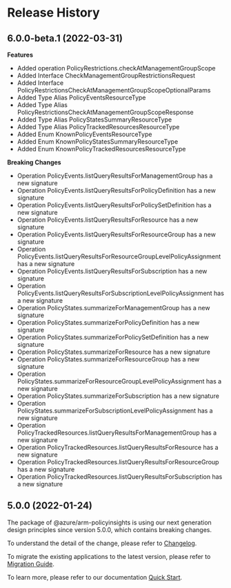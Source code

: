 # Release History
    
## 6.0.0-beta.1 (2022-03-31)
    
**Features**

  - Added operation PolicyRestrictions.checkAtManagementGroupScope
  - Added Interface CheckManagementGroupRestrictionsRequest
  - Added Interface PolicyRestrictionsCheckAtManagementGroupScopeOptionalParams
  - Added Type Alias PolicyEventsResourceType
  - Added Type Alias PolicyRestrictionsCheckAtManagementGroupScopeResponse
  - Added Type Alias PolicyStatesSummaryResourceType
  - Added Type Alias PolicyTrackedResourcesResourceType
  - Added Enum KnownPolicyEventsResourceType
  - Added Enum KnownPolicyStatesSummaryResourceType
  - Added Enum KnownPolicyTrackedResourcesResourceType

**Breaking Changes**

  - Operation PolicyEvents.listQueryResultsForManagementGroup has a new signature
  - Operation PolicyEvents.listQueryResultsForPolicyDefinition has a new signature
  - Operation PolicyEvents.listQueryResultsForPolicySetDefinition has a new signature
  - Operation PolicyEvents.listQueryResultsForResource has a new signature
  - Operation PolicyEvents.listQueryResultsForResourceGroup has a new signature
  - Operation PolicyEvents.listQueryResultsForResourceGroupLevelPolicyAssignment has a new signature
  - Operation PolicyEvents.listQueryResultsForSubscription has a new signature
  - Operation PolicyEvents.listQueryResultsForSubscriptionLevelPolicyAssignment has a new signature
  - Operation PolicyStates.summarizeForManagementGroup has a new signature
  - Operation PolicyStates.summarizeForPolicyDefinition has a new signature
  - Operation PolicyStates.summarizeForPolicySetDefinition has a new signature
  - Operation PolicyStates.summarizeForResource has a new signature
  - Operation PolicyStates.summarizeForResourceGroup has a new signature
  - Operation PolicyStates.summarizeForResourceGroupLevelPolicyAssignment has a new signature
  - Operation PolicyStates.summarizeForSubscription has a new signature
  - Operation PolicyStates.summarizeForSubscriptionLevelPolicyAssignment has a new signature
  - Operation PolicyTrackedResources.listQueryResultsForManagementGroup has a new signature
  - Operation PolicyTrackedResources.listQueryResultsForResource has a new signature
  - Operation PolicyTrackedResources.listQueryResultsForResourceGroup has a new signature
  - Operation PolicyTrackedResources.listQueryResultsForSubscription has a new signature
    
    
## 5.0.0 (2022-01-24)

The package of @azure/arm-policyinsights is using our next generation design principles since version 5.0.0, which contains breaking changes.

To understand the detail of the change, please refer to [Changelog](https://aka.ms/js-track2-changelog).

To migrate the existing applications to the latest version, please refer to [Migration Guide](https://aka.ms/js-track2-migration-guide).

To learn more, please refer to our documentation [Quick Start](https://aka.ms/js-track2-quickstart).
